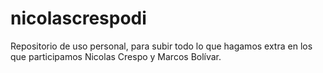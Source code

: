 # nicolascrespodi
Repositorio de uso personal, para subir todo lo que hagamos extra en los que participamos Nicolas Crespo y Marcos Bolívar.
